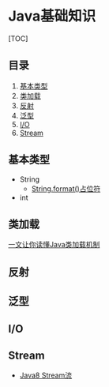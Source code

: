 # Java基础知识

[TOC]


## 目录
1. [基本类型](#基本类型)
1. [类加载](#类加载)
1. [反射](#反射)
1. [泛型](#泛型)
1. [I/O](#I/O)
1. [Stream](#Stream)

## 基本类型
- String 
  - [String.format()占位符](https://xiaogd.net/java-string-format-placeholder/)
- int

## 类加载
  [一文让你读懂Java类加载机制](https://juejin.cn/post/6844903862575300622)

##  反射

##  泛型

## I/O

## Stream
- [Java8 Stream流](https://juejin.cn/post/6844903830254010381)